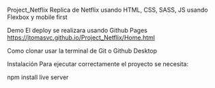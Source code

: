 Project_Netflix
Replica de Netflix usando HTML, CSS, SASS, JS usando Flexbox y mobile first

Demo
El deploy se realizara usando Github Pages https://jtomasvc.github.io/Project_Netflix/Home.html

Como clonar
usar la terminal de Git o Github Desktop

Instalación
Para ejecutar correctamente el proyecto se necesita:

npm install
live server
